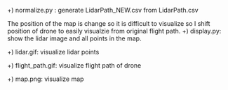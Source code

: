+) normalize.py : generate LidarPath_NEW.csv from LidarPath.csv

The position of the map is change so it is difficult to visualize so I shift position of drone to easily visualzie from original flight path.
+) display.py: show the lidar image and all points in the map. 

+) lidar.gif: visualize lidar points

+) flight_path.gif: visualize flight path of drone

+) map.png: visualize map
